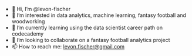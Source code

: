 - 👋 Hi, I’m @levon-fischer
- 👀 I’m interested in data analytics, machine learning, fantasy football and woodworking
- 🌱 I’m currently learning using the data scientist career path on codecademy
- 💞️ I’m looking to collaborate on a fantasy football analytics project
- 📫 How to reach me: levon.fischer@gmail.com

<!---
levon-fischer/levon-fischer is a ✨ special ✨ repository because its `README.md` (this file) appears on your GitHub profile.
You can click the Preview link to take a look at your changes.
--->
